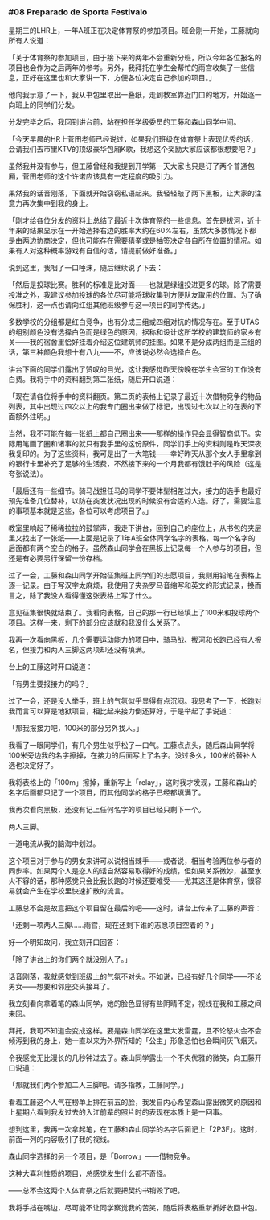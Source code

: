 ### #08 Preparado de Sporta Festivalo

星期三的LHR上，一年A班正在决定体育祭的参加项目。班会刚一开始，工藤就向所有人说道：

「关于体育祭的参加项目，由于接下来的两年不会重新分班，所以今年各位报名的项目也会作为之后两年的参考。另外，我拜托在学生会帮忙的雨宫收集了一些信息，正好在这里也和大家讲一下，方便各位决定自己参加的项目。」

他向我示意了一下，我从书包里取出一叠纸，走到教室靠近门口的地方，开始逐一向班上的同学们分发。

分发完毕之后，我回到讲台前，站在担任学级委员的工藤和森山同学中间。

「今天早晨的HR上菅田老师已经说过，如果我们班级在体育祭上表现优秀的话，会请我们去市里KTV的顶级豪华包厢K歌，我想这个奖励大家应该都很想要吧？」

虽然我并没有参与，但工藤曾经和我提到开学第一天大家也只是订了两个普通包厢，菅田老师的这个许诺应该具有一定程度的吸引力。

果然我的话音刚落，下面就开始窃窃私语起来。我轻轻敲了两下黑板，让大家的注意力再次集中到我的身上。

「刚才给各位分发的资料上总结了最近十次体育祭的一些信息。首先是拔河，近十年来的结果显示在一开始选择右边的胜率大约在60%左右，虽然大多数情况下都是由两边协商决定，但也可能存在需要猜拳或是抽签决定各自所在位置的情况。如果有人对这种概率游戏有自信的话，请提前做好准备。」

说到这里，我咽了一口唾沫，随后继续说了下去：

「然后是投球比赛。胜利的标准是比对面——也就是绿组投进更多的球。除了需要投准之外，我建议参加投球的各位尽可能将球收集到方便队友取用的位置。为了确保胜利，这一点也请向红组其他班级参与这一项目的同学传达。」

多数学校的分组都是红白竞争，也有分成三组或四组对抗的情况存在。至于UTAS的组别颜色没有选择白色而是绿色的原因，据称和设计这所学校的建筑师的家乡有关——我的宿舍里恰好挂着介绍这位建筑师的挂图。如果不是分成两组而是三组的话，第三种颜色我想十有八九——不，应该说必然会选择白色。

讲台下面的同学们露出了赞叹的目光，这让我感觉昨天傍晚在学生会室的工作没有白费。我将手中的资料翻到第二张纸，随后开口说道：

「现在请各位将手中的资料翻页。第二页的表格上记录了最近十次借物竞争的物品列表，其中出现过四次以上的我专门圈出来做了标记，出现过七次以上的在表的下面额外注明。」

当然，我不可能在每一张纸上都自己圈出来——那样的操作只会显得智商低下。实际用笔画了圈和诸事的就只有我手里的这份原件，同学们手上的资料则是昨天深夜我复印的。为了这些资料，我可是出了一大笔钱——幸好昨天从那个女人手里拿到的银行卡里补充了足够的生活费，不然接下来的一个月我都有饿肚子的风险（这是夸张说法）。

「最后还有一些细节。骑马战担任马的同学不要体型相差过大，接力的选手也最好预先准备几位替补，以防在突发状况出现的时候没有合适的人选。好了，需要注意的事项基本就是这些，各位可以考虑项目了。」

教室里响起了稀稀拉拉的鼓掌声，我走下讲台，回到自己的座位上，从书包的夹层里又找出了一张纸——上面是记录了1年A班全体同学名字的表格，每一个名字的后面都有两个空白的格子。虽然森山同学会在黑板上记录每一个人参与的项目，但还是有必要另行保留一份存档。

过了一会，工藤和森山同学开始征集班上同学们的志愿项目，我则用铅笔在表格上逐一记录。由于写汉字太麻烦，我使用了夹杂罗马音缩写和英文的形式记录，换而言之，除了我没人看得懂这张表格上写了什么。

意见征集很快就结束了。我看向表格，自己的那一行已经填上了100米和投球两个项目。这样一来，剩下的部分应该就和我没什么关系了。

我再一次看向黑板，几个需要运动能力的项目中，骑马战、拔河和长跑已经有人报名，但接力和两人三脚这两项却还没有填满。

台上的工藤这时开口说道：

「有男生要报接力的吗？」

过了一会，还是没人举手，班上的气氛似乎显得有点沉闷。我思考了一下，长跑对我而言可以算是地狱项目，相比起来接力倒还算好，于是举起了手说道：

「那我报接力吧，100米的部分另外找人。」

我看了一眼同学们，有几个男生似乎松了一口气。工藤点点头，随后森山同学将100米旁边我的名字擦掉，在接力的后面写上了名字。没过多久，100米的替补人选也决定好了。

我将表格上的「100m」擦掉，重新写上「relay」，这时我才发现，工藤和森山的名字后面都只记了一个项目，而其他同学的格子已经都填满了。

我再次看向黑板，还没有记上任何名字的项目已经只剩下一个。

两人三脚。

一道电流从我的脑海中划过。

这个项目对于参与的男女来讲可以说相当棘手——或者说，相当考验两位参与者的同步率。如果两个人是恋人的话自然容易取得好的成绩，但如果关系微妙，甚至水火不容的话，那种感觉只会比我长跑的时候还要难受——尤其这还是体育祭，很容易就会产生在学校里快速扩散的流言。

工藤总不会是故意把这个项目留在最后的吧——这时，讲台上传来了工藤的声音：

「还剩一项两人三脚……雨宫，现在还剩下谁的志愿项目空着的？」

好一个明知故问，我立刻开口回答：

「除了讲台上的你们两个就没别人了。」

话音刚落，我就感觉到班级上的气氛不对头。不如说，已经有好几个同学——不论男女——想要和邻座交头接耳了。

我立刻看向拿着笔的森山同学，她的脸色显得有些阴晴不定，视线在我和工藤之间来回。

拜托，我可不知道会变成这样。要是森山同学在这里大发雷霆，且不论怒火会不会倾泻到我的身上，她一直以来为外界所知的「公主」形象恐怕也会瞬间灰飞烟灭。

令我感觉无比漫长的几秒钟过去了。森山同学露出一个不失优雅的微笑，向工藤开口说道：

「那就我们两个参加二人三脚吧。请多指教，工藤同学。」

看着工藤这个人气在榜单上排在前五的脸，我发自内心希望森山露出微笑的原因和上星期六看到我发过去的入江前辈的照片时的表现在本质上是一回事。

想到这里，我再一次拿起笔，在工藤和森山同学的名字后面记上「2P3F」。这时，前面一列的内容吸引了我的视线。

森山同学选择的另一个项目，是「Borrow」——借物竞争。

这种大喜利性质的项目，总感觉发生什么都不奇怪。

——总不会这两个人体育祭之后就要把契约书销毁了吧。

我将手挡在嘴边，尽可能不让同学察觉我的苦笑，随后将表格重新折好收回书包。
